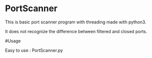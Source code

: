 # PortScanner
This is basic port scanner program with threading made with python3.

It does not recognize the difference between filtered and closed ports.

#Usage

Easy to use : PortScanner.py <Ip-address> <Starting Port> <Ending Port>
